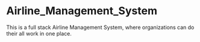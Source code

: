 # Airline_Management_System
This is a full stack Airline Management System, where organizations can do their all work in one place.
